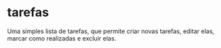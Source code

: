 # tarefas
Uma simples lista de tarefas, que permite criar novas tarefas, editar elas, marcar como realizadas e excluir elas.
